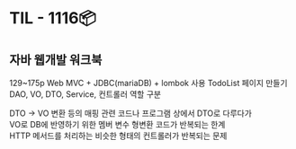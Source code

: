 # TIL - 1116📦

## 자바 웹개발 워크북
129\~175p
Web MVC + JDBC(mariaDB) + lombok 사용 TodoList 페이지 만들기  
DAO, VO, DTO, Service, 컨트롤러 역할 구분   
  
DTO -> VO 변환 등의 매핑 관련 코드나 프로그램 상에서 DTO로 다루다가  
VO로 DB에 반영하기 위한 멤버 변수 형변환 코드가 반복되는 한계  
HTTP 메서드를 처리하는 비슷한 형태의 컨트롤러가 반복되는 문제  
